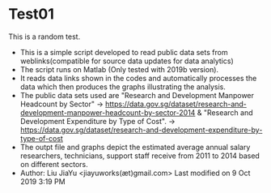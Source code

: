 # Test01
This is a random test.

- This is a simple script developed to read public data sets from weblinks(compatible for source data updates for data analytics)
- The script runs on Matlab (Only tested with 2019b version).
- It reads data links shown in the codes and automatically processes the data which then produces the graphs illustrating the analysis.
- The public data sets used are "Research and Development Manpower Headcount by Sector" 
  -> https://data.gov.sg/dataset/research-and-development-manpower-headcount-by-sector-2014
  & "Research and Development Expenditure by Type of Cost".
  -> https://data.gov.sg/dataset/research-and-development-expenditure-by-type-of-cost
- The outpt file and graphs depict the estimated average annual salary researchers, technicians, support staff receive from 2011 to 2014 based on different sectors.
- Author: Liu JiaYu <jiayuworks(æt)gmail.com>
  Last modified on 9 Oct 2019 3:19 PM
